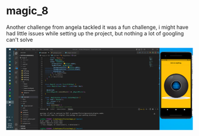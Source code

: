# magic_8

Another challenge from angela tackled
it was a fun challenge, i might have had little issues while setting up the project, but nothing a lot of googling can't solve

![magic 8 ball image](./magic%208.PNG)
